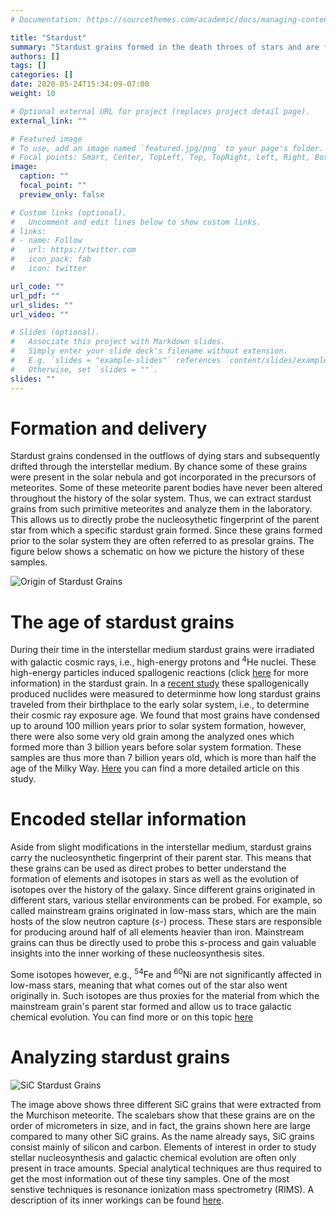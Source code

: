 ```yaml
---
# Documentation: https://sourcethemes.com/academic/docs/managing-content/

title: "Stardust"
summary: "Stardust grains formed in the death throes of stars and are found in meteorites. These grains represent invaluable samples to study astrophysics with hands-on samples in the laboratory."
authors: []
tags: []
categories: []
date: 2020-05-24T15:34:09-07:00
weight: 10

# Optional external URL for project (replaces project detail page).
external_link: ""

# Featured image
# To use, add an image named `featured.jpg/png` to your page's folder.
# Focal points: Smart, Center, TopLeft, Top, TopRight, Left, Right, BottomLeft, Bottom, BottomRight.
image:
  caption: ""
  focal_point: ""
  preview_only: false

# Custom links (optional).
#   Uncomment and edit lines below to show custom links.
# links:
# - name: Follow
#   url: https://twitter.com
#   icon_pack: fab
#   icon: twitter

url_code: ""
url_pdf: ""
url_slides: ""
url_video: ""

# Slides (optional).
#   Associate this project with Markdown slides.
#   Simply enter your slide deck's filename without extension.
#   E.g. `slides = "example-slides"` references `content/slides/example-slides.md`.
#   Otherwise, set `slides = ""`.
slides: ""
---
```


# Formation and delivery

Stardust grains condensed in the outflows of dying stars and subsequently drifted through the interstellar medium. By chance some of these grains were present in the solar nebula and got incorporated in the precursors of meteorites. Some of these meteorite parent bodies have never been altered throughout the history of the solar system. Thus, we can extract stardust grains from such primitive meteorites and analyze them in the laboratory. This allows us to directly probe the nucleosythetic fingerprint of the parent star from which a specific stardust grain formed. Since these grains formed prior to the solar system they are often referred to as presolar grains. The figure below shows a schematic on how we picture the history of these samples.

![Origin of Stardust Grains](/assets/img/projects/presolar_grains_origin_1600.png)


# The age of stardust grains

During their time in the interstellar medium stardust grains were irradiated with galactic cosmic rays, i.e., high-energy protons and <sup>4</sup>He nuclei. These high-energy particles induced spallogenic reactions (click [here](/research/05-cosnucs) for more information) in the stardust grain. In a <a href="https://doi.org/10.1073/pnas.1904573117" target="_blank">recent study</a> these spallogenically produced nuclides were measured to determinme how long stardust grains traveled from their birthplace to the early solar system, i.e., to determine their cosmic ray exposure age. We found that most grains have condensed up to around 100 million years prior to solar system formation, however, there were also some very old grain among the analyzed ones which formed more than 3 billion years before solar system formation. These samples are thus more than 7 billion years old, which is more than half the age of the Milky Way. <a href="https://doi.org/10.1073/pnas.1904573117" target="_blank">Here</a> you can find a more detailed article on this study.


# Encoded stellar information

Aside from slight modifications in the interstellar medium, stardust grains carry the nucleosynthetic fingerprint of their parent star. This means that these grains can be used as direct probes to better understand the formation of elements and isotopes in stars as well as the evolution of isotopes over the history of the galaxy. Since different grains originated in different stars, various stellar environments can be probed. For example, so called mainstream grains originated in low-mass stars, which are the main hosts of the slow neutron capture (*s*-) process. These stars are responsible for producing around half of all elements heavier than iron. Mainstream grains can thus be directly used to probe this *s*-process and gain valuable insights into the inner working of these nucleosynthesis sites.

Some isotopes however, e.g., <sup>54</sup>Fe and <sup>60</sup>Ni are not significantly affected in low-mass stars, meaning that what comes out of the star also went originally in. Such isotopes are thus proxies for the material from which the mainstream grain's parent star formed and allow us to trace galactic chemical evolution. You can find more or on this topic [here](/research/02-gce)

# Analyzing stardust grains
![SiC Stardust Grains](/assets/img/projects/sic_grains_compilation.png)

The image above shows three different SiC grains that were extracted from the Murchison meteorite. The scalebars show that these grains are on the order of micrometers in size, and in fact, the grains shown here are large compared to many other SiC grains. As the name already says, SiC grains consist mainly of silicon and carbon. Elements of interest in order to study stellar nucleosynthesis and galactic chemical evolution are often only present in trace amounts. Special analytical techniques are thus required to get the most information out of these tiny samples. One of the most senstive techniques is resonance ionization mass spectrometry (RIMS). A description of its inner workings can be found [here](/research/04-rims).